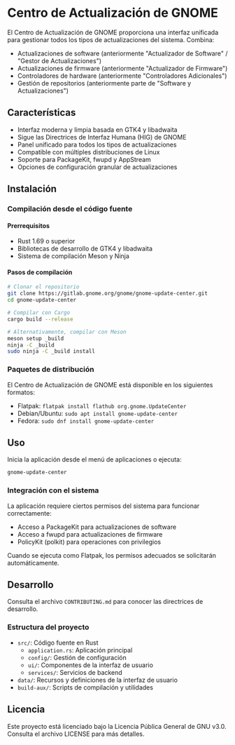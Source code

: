 # Centro de Actualización de GNOME

El Centro de Actualización de GNOME proporciona una interfaz unificada para gestionar todos los tipos de actualizaciones del sistema. Combina:

- Actualizaciones de software (anteriormente "Actualizador de Software" / "Gestor de Actualizaciones")
- Actualizaciones de firmware (anteriormente "Actualizador de Firmware")
- Controladores de hardware (anteriormente "Controladores Adicionales")
- Gestión de repositorios (anteriormente parte de "Software y Actualizaciones")

## Características

- Interfaz moderna y limpia basada en GTK4 y libadwaita
- Sigue las Directrices de Interfaz Humana (HIG) de GNOME
- Panel unificado para todos los tipos de actualizaciones
- Compatible con múltiples distribuciones de Linux
- Soporte para PackageKit, fwupd y AppStream
- Opciones de configuración granular de actualizaciones

## Instalación

### Compilación desde el código fuente

#### Prerrequisitos

- Rust 1.69 o superior
- Bibliotecas de desarrollo de GTK4 y libadwaita
- Sistema de compilación Meson y Ninja

#### Pasos de compilación

```bash
# Clonar el repositorio
git clone https://gitlab.gnome.org/gnome/gnome-update-center.git
cd gnome-update-center

# Compilar con Cargo
cargo build --release

# Alternativamente, compilar con Meson
meson setup _build
ninja -C _build
sudo ninja -C _build install
```

### Paquetes de distribución

El Centro de Actualización de GNOME está disponible en los siguientes formatos:

- Flatpak: `flatpak install flathub org.gnome.UpdateCenter`
- Debian/Ubuntu: `sudo apt install gnome-update-center`
- Fedora: `sudo dnf install gnome-update-center`

## Uso

Inicia la aplicación desde el menú de aplicaciones o ejecuta:

```bash
gnome-update-center
```

### Integración con el sistema

La aplicación requiere ciertos permisos del sistema para funcionar correctamente:

- Acceso a PackageKit para actualizaciones de software
- Acceso a fwupd para actualizaciones de firmware
- PolicyKit (polkit) para operaciones con privilegios

Cuando se ejecuta como Flatpak, los permisos adecuados se solicitarán automáticamente.

## Desarrollo

Consulta el archivo `CONTRIBUTING.md` para conocer las directrices de desarrollo.

### Estructura del proyecto

- `src/`: Código fuente en Rust
  - `application.rs`: Aplicación principal
  - `config/`: Gestión de configuración
  - `ui/`: Componentes de la interfaz de usuario
  - `services/`: Servicios de backend
- `data/`: Recursos y definiciones de la interfaz de usuario
- `build-aux/`: Scripts de compilación y utilidades

## Licencia

Este proyecto está licenciado bajo la Licencia Pública General de GNU v3.0. Consulta el archivo LICENSE para más detalles.